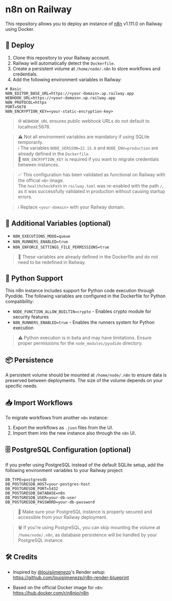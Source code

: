 # n8n on Railway

This repository allows you to deploy an instance of [n8n](https://n8n.io/) v1.111.0 on Railway using Docker.

## 🚀 Deploy

1. Clone this repository to your Railway account.
2. Railway will automatically detect the `Dockerfile`.
3. Create a persistent volume at `/home/node/.n8n` to store workflows and credentials.
4. Add the following environment variables in Railway:

```env
# Basic
N8N_EDITOR_BASE_URL=https://<your-domain>.up.railway.app
WEBHOOK_URL=https://<your-domain>.up.railway.app
N8N_PROTOCOL=https
PORT=5678
N8N_ENCRYPTION_KEY=<your-static-encryption-key>
```

> 🌐 `WEBHOOK_URL` ensures public webhook URLs do not default to localhost:5678.


> ⚠️ Not all environment variables are mandatory if using SQLite temporarily.  
> ℹ️ The variables `NODE_VERSION=22.15.0` and `NODE_ENV=production` are already defined in the `Dockerfile`.  
> 🔐 `N8N_ENCRYPTION_KEY` is required if you want to migrate credentials between instances.

> ✅ This configuration has been validated as functional on Railway with the official `n8n` image.  
> The `healthcheckPath` in `railway.toml` was re-enabled with the path `/`, as it was successfully validated in production without causing startup errors.  

> ℹ️ Replace `<your-domain>` with your Railway domain.


## 🧪 Additional Variables (optional)

- `N8N_EXECUTIONS_MODE=queue`
- `N8N_RUNNERS_ENABLED=true`
- `N8N_ENFORCE_SETTINGS_FILE_PERMISSIONS=true`

> 🧱 These variables are already defined in the Dockerfile and do not need to be redefined in Railway.

## 🐍 Python Support

This n8n instance includes support for Python code execution through Pyodide. The following variables are configured in the Dockerfile for Python compatibility:

- `NODE_FUNCTION_ALLOW_BUILTIN=crypto` - Enables crypto module for security features
- `N8N_RUNNERS_ENABLED=true` - Enables the runners system for Python execution

> ⚠️ Python execution is in beta and may have limitations. Ensure proper permissions for the `node_modules/pyodide` directory.

## 📦 Persistence

A persistent volume should be mounted at `/home/node/.n8n` to ensure data is preserved between deployments. The size of the volume depends on your specific needs.


## 📥 Import Workflows

To migrate workflows from another `n8n` instance:  
1. Export the workflows as `.json` files from the UI.  
2. Import them into the new instance also through the `n8n` UI.

## 🗄️ PostgreSQL Configuration (optional)

If you prefer using PostgreSQL instead of the default SQLite setup, add the following environment variables to your Railway project:

```env
DB_TYPE=postgresdb
DB_POSTGRESDB_HOST=your-postgres-host
DB_POSTGRESDB_PORT=5432
DB_POSTGRESDB_DATABASE=n8n
DB_POSTGRESDB_USER=your-db-user
DB_POSTGRESDB_PASSWORD=your-db-password
```

> 🔐 Make sure your PostgreSQL instance is properly secured and accessible from your Railway deployment.

> 🗑️ If you're using PostgreSQL, you can skip mounting the volume at `/home/node/.n8n`, as database persistence will be handled by your PostgreSQL instance.

## 🛠 Credits

- Inspired by [@louisjimenezp](https://github.com/louisjimenezp)'s Render setup:  
  https://github.com/louisjimenezp/n8n-render-blueprint

- Based on the official Docker image for `n8n`:  
https://hub.docker.com/r/n8nio/n8n